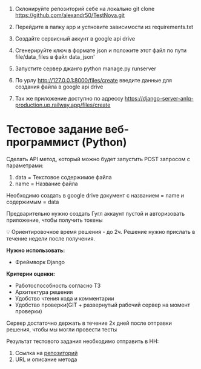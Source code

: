 1. Склонируйте репозиторий себе на локально git clone https://github.com/alexandr50/TestNova.git
2. Перейдите в папку app и устновите зависимости из requirements.txt
3. Создайте сервисный аккунт в google api drive
4. Сгенерируйте ключ в формате json и положите этот файл по пути file/data_files в файл data_json'
5. Запустите сервер джанго python manage.py runserver
6. По урлу http://127.0.0.1:8000/files/create введите данные для создания файла в google api drive

7. Так же приложение доступно по адрессу https://django-server-anlq-production.up.railway.app/files/create




# Тестовое задание веб-программист (Python)

Сделать API метод, который можно будет запустить POST запросом с параметрами:

1. data = Текстовое содержимое файла
2. name = Название файла

Необходимо создать в google drive документ с названием = name и содержимым = data

Предварительно нужно создать Гугл аккаунт пустой и авторизовать приложение, чтобы получить токены

<aside>
💡 Ориентировочное время решения - до 2ч. Решение нужно прислать в течение недели после получения.

</aside>

**Нужно использовать:**

- Фреймворк Django

**Критерии оценки:**

- Работоспособность согласно ТЗ
- Архитектура решения
- Удобство чтения кода и комментарии
- Удобство проверки(GIT + развернутый рабочий сервер на момент проверки)

Сервер достаточно держать в течение 2х дней после отправки решения, чтобы мы могли провести тесты

Результат тестового задания необходимо отправить в HH:

1. Ссылка на [репозиторий](https://github.com/)
2. URL и описание метода
